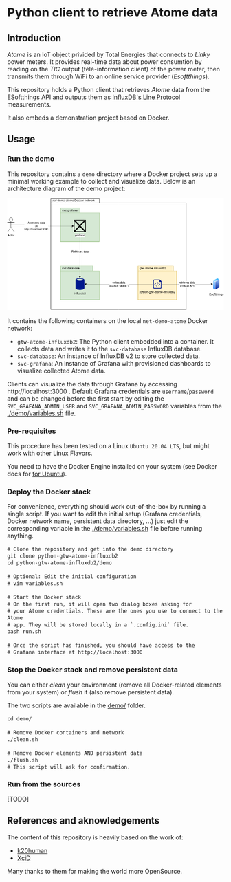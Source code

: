 # Python client to retrieve Atome data

## Introduction

_Atome_ is an IoT object privided by Total Energies that connects to _Linky_
power meters. It provides real-time data about power consumtion by reading on
the _TIC_ output (télé-information client) of the power meter,
then transmits them through WiFi to an online service provider (_Esoftthings_).

This repository holds a Python client that retrieves _Atome_ data from the
ESoftthings API and outputs them as
[InfluxDB's Line Protocol](https://docs.influxdata.com/influxdb/cloud/reference/syntax/line-protocol/)
measurements.

It also embeds a demonstration project based on Docker.


## Usage

### Run the demo

This repository contains a `demo` directory where a Docker project sets up
a minimal working example to collect and visualize data.
Below is an architecture diagram of the demo project:

![architecture of the demo project](docs/demo/architecture.drawio.png)

It contains the following containers on the local `net-demo-atome` Docker
network:
+ `gtw-atome-influxdb2`: The Python client embedded into a container.
  It collects data and writes it to the `svc-database` InfluxDB database.
+ `svc-database`: An instance of InfluxDB v2 to store collected data.
+ `svc-grafana`: An instance of Grafana with provisioned dashboards to visualize
  collected Atome data.

Clients can visualize the data through Grafana by accessing
http://localhost:3000 .
Default Grafana credentials are `username`/`password` and can be changed before
the first start by editing the `SVC_GRAFANA_ADMIN_USER` and
`SVC_GRAFANA_ADMIN_PASSWORD` variables from the
[./demo/variables.sh](./demo/variables.sh) file.


### Pre-requisites

This procedure has been tested on a Linux `Ubuntu 20.04 LTS`,
but might work with other Linux Flavors.

You need to have the Docker Engine installed on your system
(see Docker docs for [for Ubuntu](https://docs.docker.com/engine/install/ubuntu/)).

### Deploy the Docker stack

For convenience, everything should work out-of-the-box by running a single
script.
If you want to edit the initial setup (Grafana credentials, Docker network name,
persistent data directory, ...) just edit the corresponding variable in the
[./demo/variables.sh](./demo/variables.sh) file before running anything.

~~~~~{sh}
# Clone the repository and get into the demo directory
git clone python-gtw-atome-influxdb2
cd python-gtw-atome-influxdb2/demo

# Optional: Edit the initial configuration
# vim variables.sh

# Start the Docker stack
# On the first run, it will open two dialog boxes asking for
# your Atome credentials. These are the ones you use to connect to the Atome
# app. They will be stored locally in a `.config.ini` file.
bash run.sh

# Once the script has finished, you should have access to the
# Grafana interface at http://localhost:3000
~~~~~


### Stop the Docker stack and remove persistent data

You can either _clean_ your environment (remove all Docker-related elements from
your system) or _flush_ it (also remove persistent data).

The two scripts are available in the [demo/](demo/) folder.
~~~~~{sh}
cd demo/

# Remove Docker containers and network
./clean.sh

# Remove Docker elements AND persistent data
./flush.sh
# This script will ask for confirmation.
~~~~~



### Run from the sources

[TODO]


## References and aknowledgements

The content of this repository is heavily based on the work of:
+ [k20human](https://github.com/k20human/domoticz-atome)
+ [XciD](https://gist.github.com/XciD/cdb02ed7725a3a64cca126ffdd04d0ed)

Many thanks to them for making the world more OpenSource.
